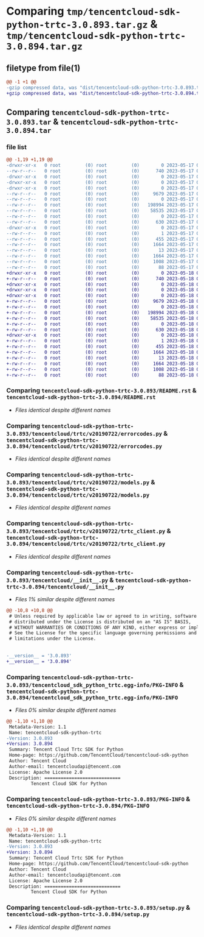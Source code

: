 # Comparing `tmp/tencentcloud-sdk-python-trtc-3.0.893.tar.gz` & `tmp/tencentcloud-sdk-python-trtc-3.0.894.tar.gz`

## filetype from file(1)

```diff
@@ -1 +1 @@
-gzip compressed data, was "dist/tencentcloud-sdk-python-trtc-3.0.893.tar", last modified: Wed May 17 03:44:01 2023, max compression
+gzip compressed data, was "dist/tencentcloud-sdk-python-trtc-3.0.894.tar", last modified: Thu May 18 00:40:53 2023, max compression
```

## Comparing `tencentcloud-sdk-python-trtc-3.0.893.tar` & `tencentcloud-sdk-python-trtc-3.0.894.tar`

### file list

```diff
@@ -1,19 +1,19 @@
-drwxr-xr-x   0 root         (0) root         (0)        0 2023-05-17 03:44:01.000000 tencentcloud-sdk-python-trtc-3.0.893/
--rw-r--r--   0 root         (0) root         (0)      740 2023-05-17 03:44:01.000000 tencentcloud-sdk-python-trtc-3.0.893/README.rst
-drwxr-xr-x   0 root         (0) root         (0)        0 2023-05-17 03:44:01.000000 tencentcloud-sdk-python-trtc-3.0.893/tencentcloud/
-drwxr-xr-x   0 root         (0) root         (0)        0 2023-05-17 03:44:01.000000 tencentcloud-sdk-python-trtc-3.0.893/tencentcloud/trtc/
-drwxr-xr-x   0 root         (0) root         (0)        0 2023-05-17 03:44:01.000000 tencentcloud-sdk-python-trtc-3.0.893/tencentcloud/trtc/v20190722/
--rw-r--r--   0 root         (0) root         (0)     9679 2023-05-17 03:44:01.000000 tencentcloud-sdk-python-trtc-3.0.893/tencentcloud/trtc/v20190722/errorcodes.py
--rw-r--r--   0 root         (0) root         (0)        0 2023-05-17 03:44:01.000000 tencentcloud-sdk-python-trtc-3.0.893/tencentcloud/trtc/v20190722/__init__.py
--rw-r--r--   0 root         (0) root         (0)   198994 2023-05-17 03:44:01.000000 tencentcloud-sdk-python-trtc-3.0.893/tencentcloud/trtc/v20190722/models.py
--rw-r--r--   0 root         (0) root         (0)    58535 2023-05-17 03:44:01.000000 tencentcloud-sdk-python-trtc-3.0.893/tencentcloud/trtc/v20190722/trtc_client.py
--rw-r--r--   0 root         (0) root         (0)        0 2023-05-17 03:44:01.000000 tencentcloud-sdk-python-trtc-3.0.893/tencentcloud/trtc/__init__.py
--rw-r--r--   0 root         (0) root         (0)      630 2023-05-17 03:44:01.000000 tencentcloud-sdk-python-trtc-3.0.893/tencentcloud/__init__.py
-drwxr-xr-x   0 root         (0) root         (0)        0 2023-05-17 03:44:01.000000 tencentcloud-sdk-python-trtc-3.0.893/tencentcloud_sdk_python_trtc.egg-info/
--rw-r--r--   0 root         (0) root         (0)        1 2023-05-17 03:44:01.000000 tencentcloud-sdk-python-trtc-3.0.893/tencentcloud_sdk_python_trtc.egg-info/dependency_links.txt
--rw-r--r--   0 root         (0) root         (0)      455 2023-05-17 03:44:01.000000 tencentcloud-sdk-python-trtc-3.0.893/tencentcloud_sdk_python_trtc.egg-info/SOURCES.txt
--rw-r--r--   0 root         (0) root         (0)     1664 2023-05-17 03:44:01.000000 tencentcloud-sdk-python-trtc-3.0.893/tencentcloud_sdk_python_trtc.egg-info/PKG-INFO
--rw-r--r--   0 root         (0) root         (0)       13 2023-05-17 03:44:01.000000 tencentcloud-sdk-python-trtc-3.0.893/tencentcloud_sdk_python_trtc.egg-info/top_level.txt
--rw-r--r--   0 root         (0) root         (0)     1664 2023-05-17 03:44:01.000000 tencentcloud-sdk-python-trtc-3.0.893/PKG-INFO
--rw-r--r--   0 root         (0) root         (0)     1008 2023-05-17 03:44:01.000000 tencentcloud-sdk-python-trtc-3.0.893/setup.py
--rw-r--r--   0 root         (0) root         (0)       88 2023-05-17 03:44:01.000000 tencentcloud-sdk-python-trtc-3.0.893/setup.cfg
+drwxr-xr-x   0 root         (0) root         (0)        0 2023-05-18 00:40:53.000000 tencentcloud-sdk-python-trtc-3.0.894/
+-rw-r--r--   0 root         (0) root         (0)      740 2023-05-18 00:40:53.000000 tencentcloud-sdk-python-trtc-3.0.894/README.rst
+drwxr-xr-x   0 root         (0) root         (0)        0 2023-05-18 00:40:53.000000 tencentcloud-sdk-python-trtc-3.0.894/tencentcloud/
+drwxr-xr-x   0 root         (0) root         (0)        0 2023-05-18 00:40:53.000000 tencentcloud-sdk-python-trtc-3.0.894/tencentcloud/trtc/
+drwxr-xr-x   0 root         (0) root         (0)        0 2023-05-18 00:40:53.000000 tencentcloud-sdk-python-trtc-3.0.894/tencentcloud/trtc/v20190722/
+-rw-r--r--   0 root         (0) root         (0)     9679 2023-05-18 00:40:53.000000 tencentcloud-sdk-python-trtc-3.0.894/tencentcloud/trtc/v20190722/errorcodes.py
+-rw-r--r--   0 root         (0) root         (0)        0 2023-05-18 00:40:53.000000 tencentcloud-sdk-python-trtc-3.0.894/tencentcloud/trtc/v20190722/__init__.py
+-rw-r--r--   0 root         (0) root         (0)   198994 2023-05-18 00:40:53.000000 tencentcloud-sdk-python-trtc-3.0.894/tencentcloud/trtc/v20190722/models.py
+-rw-r--r--   0 root         (0) root         (0)    58535 2023-05-18 00:40:53.000000 tencentcloud-sdk-python-trtc-3.0.894/tencentcloud/trtc/v20190722/trtc_client.py
+-rw-r--r--   0 root         (0) root         (0)        0 2023-05-18 00:40:53.000000 tencentcloud-sdk-python-trtc-3.0.894/tencentcloud/trtc/__init__.py
+-rw-r--r--   0 root         (0) root         (0)      630 2023-05-18 00:40:53.000000 tencentcloud-sdk-python-trtc-3.0.894/tencentcloud/__init__.py
+drwxr-xr-x   0 root         (0) root         (0)        0 2023-05-18 00:40:53.000000 tencentcloud-sdk-python-trtc-3.0.894/tencentcloud_sdk_python_trtc.egg-info/
+-rw-r--r--   0 root         (0) root         (0)        1 2023-05-18 00:40:53.000000 tencentcloud-sdk-python-trtc-3.0.894/tencentcloud_sdk_python_trtc.egg-info/dependency_links.txt
+-rw-r--r--   0 root         (0) root         (0)      455 2023-05-18 00:40:53.000000 tencentcloud-sdk-python-trtc-3.0.894/tencentcloud_sdk_python_trtc.egg-info/SOURCES.txt
+-rw-r--r--   0 root         (0) root         (0)     1664 2023-05-18 00:40:53.000000 tencentcloud-sdk-python-trtc-3.0.894/tencentcloud_sdk_python_trtc.egg-info/PKG-INFO
+-rw-r--r--   0 root         (0) root         (0)       13 2023-05-18 00:40:53.000000 tencentcloud-sdk-python-trtc-3.0.894/tencentcloud_sdk_python_trtc.egg-info/top_level.txt
+-rw-r--r--   0 root         (0) root         (0)     1664 2023-05-18 00:40:53.000000 tencentcloud-sdk-python-trtc-3.0.894/PKG-INFO
+-rw-r--r--   0 root         (0) root         (0)     1008 2023-05-18 00:40:53.000000 tencentcloud-sdk-python-trtc-3.0.894/setup.py
+-rw-r--r--   0 root         (0) root         (0)       88 2023-05-18 00:40:53.000000 tencentcloud-sdk-python-trtc-3.0.894/setup.cfg
```

### Comparing `tencentcloud-sdk-python-trtc-3.0.893/README.rst` & `tencentcloud-sdk-python-trtc-3.0.894/README.rst`

 * *Files identical despite different names*

### Comparing `tencentcloud-sdk-python-trtc-3.0.893/tencentcloud/trtc/v20190722/errorcodes.py` & `tencentcloud-sdk-python-trtc-3.0.894/tencentcloud/trtc/v20190722/errorcodes.py`

 * *Files identical despite different names*

### Comparing `tencentcloud-sdk-python-trtc-3.0.893/tencentcloud/trtc/v20190722/models.py` & `tencentcloud-sdk-python-trtc-3.0.894/tencentcloud/trtc/v20190722/models.py`

 * *Files identical despite different names*

### Comparing `tencentcloud-sdk-python-trtc-3.0.893/tencentcloud/trtc/v20190722/trtc_client.py` & `tencentcloud-sdk-python-trtc-3.0.894/tencentcloud/trtc/v20190722/trtc_client.py`

 * *Files identical despite different names*

### Comparing `tencentcloud-sdk-python-trtc-3.0.893/tencentcloud/__init__.py` & `tencentcloud-sdk-python-trtc-3.0.894/tencentcloud/__init__.py`

 * *Files 1% similar despite different names*

```diff
@@ -10,8 +10,8 @@
 # Unless required by applicable law or agreed to in writing, software
 # distributed under the License is distributed on an "AS IS" BASIS,
 # WITHOUT WARRANTIES OR CONDITIONS OF ANY KIND, either express or implied.
 # See the License for the specific language governing permissions and
 # limitations under the License.
 
 
-__version__ = '3.0.893'
+__version__ = '3.0.894'
```

### Comparing `tencentcloud-sdk-python-trtc-3.0.893/tencentcloud_sdk_python_trtc.egg-info/PKG-INFO` & `tencentcloud-sdk-python-trtc-3.0.894/tencentcloud_sdk_python_trtc.egg-info/PKG-INFO`

 * *Files 0% similar despite different names*

```diff
@@ -1,10 +1,10 @@
 Metadata-Version: 1.1
 Name: tencentcloud-sdk-python-trtc
-Version: 3.0.893
+Version: 3.0.894
 Summary: Tencent Cloud Trtc SDK for Python
 Home-page: https://github.com/TencentCloud/tencentcloud-sdk-python
 Author: Tencent Cloud
 Author-email: tencentcloudapi@tencent.com
 License: Apache License 2.0
 Description: ============================
         Tencent Cloud SDK for Python
```

### Comparing `tencentcloud-sdk-python-trtc-3.0.893/PKG-INFO` & `tencentcloud-sdk-python-trtc-3.0.894/PKG-INFO`

 * *Files 0% similar despite different names*

```diff
@@ -1,10 +1,10 @@
 Metadata-Version: 1.1
 Name: tencentcloud-sdk-python-trtc
-Version: 3.0.893
+Version: 3.0.894
 Summary: Tencent Cloud Trtc SDK for Python
 Home-page: https://github.com/TencentCloud/tencentcloud-sdk-python
 Author: Tencent Cloud
 Author-email: tencentcloudapi@tencent.com
 License: Apache License 2.0
 Description: ============================
         Tencent Cloud SDK for Python
```

### Comparing `tencentcloud-sdk-python-trtc-3.0.893/setup.py` & `tencentcloud-sdk-python-trtc-3.0.894/setup.py`

 * *Files identical despite different names*

